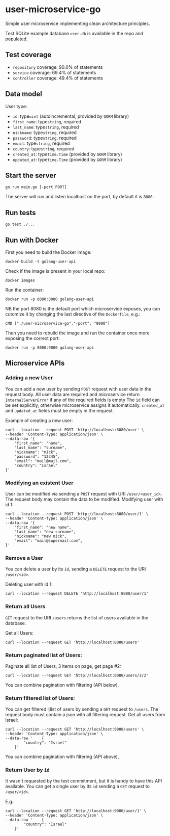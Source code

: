 # user-microservice-go
Simple user microservice implementing clean architecture principles.

Test SQLite example database `user.db` is available in the repo and populated.

## Test coverage
- `repository` coverage: 90.0% of statements
- `service`    coverage: 69.4% of statements
- `controller` coverage: 49.4% of statements

## Data model
User type:
- `id`: type`uint` (autoincremental, provided by `GORM` library)
- `first_name`: type`string`, required
- `last_name`: type`string`, required
- `nickname`: type`string`, required
- `password`: type`string`, required  
- `email`: type`string`, required
- `country`: type`string`, required
- `created_at`: type`time.Time` (provided by `GORM` library)
- `updated_at`: type`time.Time` (provided by `GORM` library)

## Start the server
```
go run main.go [-port PORT]
```
The server will run and listen localhost on the port, by default it is `8080`.

## Run tests
```
go test ./...
```

## Run with Docker
First you need to build the Docker image:
```
docker build -t golang-user-api
```
Check if the image is present in your local repo:
```
docker images
```
Run the container:
```
docker run -p 8080:8080 golang-user-api
```
NB the port 8080 is the default port which microservice exposes, you can cutomize it by changing the last directive of the `Dockerfile`, e.g.:
```
CMD ["./user-microservice-go","-port", "9000"]
```
Then you need to rebuild the image and run the container once more exposing the correct port:
```
docker run -p 8080:9000 golang-user-api
```

## Microservice APIs

### Adding a new User
You can add a new user by sending `POST` request with user data in the request body. All user data are
required and microservice return `InternalServerError` if any of the required fields is empty 
The `id` field can be set explicitly, otherwise microservice assigns it automatically.
`created_at` and `updated_at` fields must be empty in the request.

Example of creating a new user:
```
curl --location --request POST 'http://localhost:8080/user' \
--header 'Content-Type: application/json' \
--data-raw '{
    "first_name": "name",
    "last_name": "surname",
    "nickname": "nick",
    "password": "12345",
    "email": "mail@mail.com",
    "country": "Israel"
}'
```

### Modifying an existent User
User can be modified via sending a `POST` request with URI `/user/<user_id>`. The request body may contain 
the data to be modified.
Modifying user with id 1:

```
curl --location --request POST 'http://localhost:8080/user/1' \
--header 'Content-Type: application/json' \
--data-raw '{
    "first_name": "new name",
    "last_name": "new surname",
    "nickname": "new nick",
    "email": "mail@supermail.com",
}'
```

### Remove a User
You can delete a user by its `id`, sending a `DELETE` request to the URI `/user/<id>`.

Deleting user with id 1:
```
curl --location --request DELETE 'http://localhost:8080/user/1' 
```

### Return all Users
`GET` request to 
the URI `/users` returns the list of users available in the database.

Get all Users:
```
curl --location --request GET 'http://localhost:8080/users'
```

### Return paginated list of Users:
Paginate all list of Users, 3 items on page, get page #2:

```
curl --location --request GET 'http://localhost:8080/users/3/2'
```
You can combine pagination with filtering (API below),

### Return filtered list of Users:
You can get filtered l;list of users by sending a `GET` request to `/users`. The request body must 
contain a json with all filtering request.
Get all users from Israel:
```
curl --location --request GET 'http://localhost:9000/users' \
--header 'Content-Type: application/json' \
--data-raw '    {
        "country": "Israel"
    }'
```
You can combine pagination with filtering (API above),

### Return User by `id`
It wasn't requested by the test commitment, but it is handy to have this API available. 
You can get a single user by its `id` sending a `GET` request to `/user/<id>`.

E.g.:
```
curl --location --request GET 'http://localhost:9000/user/1' \
--header 'Content-Type: application/json' \
--data-raw '    {
        "country": "Israel"
    }'
```
